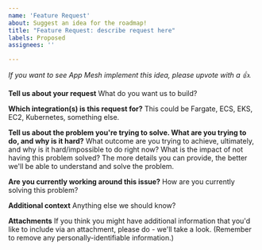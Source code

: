 ```yaml
---
name: 'Feature Request'
about: Suggest an idea for the roadmap!
title: "Feature Request: describe request here"
labels: Proposed
assignees: ''

---
```


*If you want to see App Mesh implement this idea, please upvote with a :+1:.*

**Tell us about your request**
What do you want us to build?

**Which integration(s) is this request for?**
This could be Fargate, ECS, EKS, EC2, Kubernetes, something else.

**Tell us about the problem you're trying to solve. What are you trying to do, and why is it hard?**
What outcome are you trying to achieve, ultimately, and why is it hard/impossible to do right now? What is the impact of not having this problem solved? The more details you can provide, the better we'll be able to understand and solve the problem.

**Are you currently working around this issue?**
How are you currently solving this problem?

**Additional context**
Anything else we should know?

**Attachments**
If you think you might have additional information that you'd like to include via an attachment, please do - we'll take a look. (Remember to remove any personally-identifiable information.)
